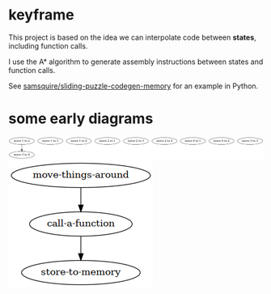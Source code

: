 # keyframe

This project is based on the idea we can interpolate code between **states**, including function calls.

I use the A* algorithm to generate assembly instructions between states and function calls.

See [samsquire/sliding-puzzle-codegen-memory](https://github.com/samsquire/sliding-puzzle-codegen-memory) for an example in Python.

# some early diagrams

![programspace.png](programspace.png)
![theoryofprogramming.dot](theoryofprogramming.png)

